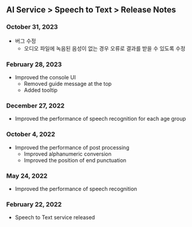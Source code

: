 ## AI Service > Speech to Text > Release Notes

### October 31, 2023

* 버그 수정
    * 오디오 파일에 녹음된 음성이 없는 경우 오류로 결과를 받을 수 있도록 수정

### February 28, 2023

* Improved the console UI
    * Removed guide message at the top
    * Added tooltip

### December 27, 2022

* Improved the performance of speech recognition for each age group

### October 4, 2022

* Improved the performance of post processing
    * Improved alphanumeric conversion
    * Improved the position of end punctuation

### May 24, 2022

* Improved the performance of speech recognition

### February 22, 2022

* Speech to Text service released
